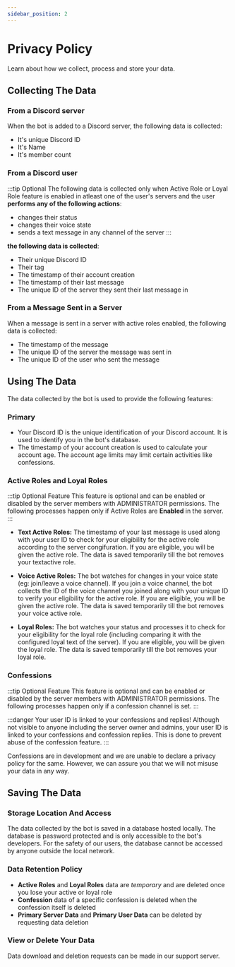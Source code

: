 ```yaml
---
sidebar_position: 2
---
```


# Privacy Policy

Learn about how we collect, process and store your data.

## Collecting The Data

### From a Discord server
When the bot is added to a Discord server, the following data is collected:
- It's unique Discord ID
- It's Name
- It's member count

### From a Discord user
:::tip Optional
The following data is collected only when Active Role or Loyal Role feature is enabled in atleast one of the user's servers and the user **performs any of the following actions**:
- changes their status
- changes their voice state
- sends a text message in any channel of the server 
:::

**the following data is collected**: 
- Their unique Discord ID
- Their tag
- The timestamp of their account creation
- The timestamp of their last message
- The unique ID of the server they sent their last message in

### From a Message Sent in a Server
When a message is sent in a server with active roles enabled, the following data is collected:
- The timestamp of the message
- The unique ID of the server the message was sent in
- The unique ID of the user who sent the message


## Using The Data
The data collected by the bot is used to provide the following features:

### Primary
- Your Discord ID is the unique identification of your Discord account. It is used to identify you in the bot's database. 
- The timestamp of your account creation is used to calculate your account age. The account age limits may limit certain activities like confessions.

### Active Roles and Loyal Roles
:::tip Optional Feature
This feature is optional and can be enabled or disabled by the server members with ADMINISTRATOR permissions. The following processes happen only if Active Roles are __Enabled__ in the server.
:::
- **Text Active Roles:** The timestamp of your last message is used along with your user ID to check for your eligibility for the active role according to the server congifuration. If you are eligible, you will be given the active role. The data is saved temporarily till the bot removes your textactive role.

- **Voice Active Roles:** The bot watches for changes in your voice state (eg: join/leave a voice channel). If you join a voice channel, the bot collects the ID of the voice channel you joined along with your unique ID to verify your eligibility for the active role. If you are eligible, you will be given the active role. The data is saved temporarily till the bot removes your voice active role.

- **Loyal Roles:** The bot watches your status and processes it to check for your eligibility for the loyal role (including comparing it with the configured loyal text of the server). If you are eligible, you will be given the loyal role. The data is saved temporarily till the bot removes your loyal role.

### Confessions
:::tip Optional Feature
This feature is optional and can be enabled or disabled by the server members with ADMINISTRATOR permissions. The following processes happen only if a confession channel is set.
:::

:::danger Your user ID is linked to your confessions and replies!
Although not visible to anyone including the server owner and admins, your user ID is linked to your confessions and confession replies. This is done to prevent abuse of the confession feature.
:::

Confessions are in development and we are unable to declare a privacy policy for the same. However, we can assure you that we will not misuse your data in any way. 

## Saving The Data
### Storage Location And Access
The data collected by the bot is saved in a database hosted locally. The database is password protected and is only accessible to the bot's developers. For the safety of our users, the database cannot be accessed by anyone outside the local network.

### Data Retention Policy
- **Active Roles** and **Loyal Roles** data are *temporary* and are deleted once you lose your active or loyal role
- **Confession** data of a specific confession is deleted when the confession itself is deleted
- **Primary Server Data** and **Primary User Data** can be deleted by requesting data deletion

### View or Delete Your Data
Data download and deletion requests can be made in our support server.